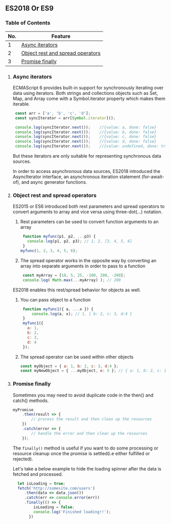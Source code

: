 ## ES2018 Or ES9

### **Table of Contents**
| No. | Feature |
| --- | --------- |
|1  | [Async iterators](#async-iterators) |
|2  | [Object rest and spread operators](#object-rest-and-spread-operators) |
|3  | [Promise finally](#promise-finally) |


1. ### Async iterators

   ECMAScript 6 provides built-in support for synchronously iterating over data using iterators. Both strings and collections objects such as Set, Map, and Array come with a Symbol.iterator property which makes them iterable.

   ```js
    const arr = ['a', 'b', 'c', 'd'];
    const syncIterator = arr[Symbol.iterator]();

    console.log(syncIterator.next());    //{value: a, done: false}
    console.log(syncIterator.next());    //{value: b, done: false}
    console.log(syncIterator.next());    //{value: c, done: false}
    console.log(syncIterator.next());    //{value: d, done: false}
    console.log(syncIterator.next());    //{value: undefined, done: true}
   ```

   But these iterators are only suitable for representing synchronous data sources.

   In order to access asynchronous data sources, ES2018 introduced the AsyncIterator interface, an asynchronous iteration statement (for-await-of), and async generator functions.

2. ### Object rest and spread operators

   ES2015 or ES6 introduced both rest parameters and spread operators to convert arguments to array and vice versa using three-dot(...) notation.
   1. Rest parameters can be used to convert function arguments to an array

       ```js
        function myfunc(p1, p2, ...p3) {
          console.log(p1, p2, p3); // 1, 2, [3, 4, 5, 6]
        }
       myfunc(1, 2, 3, 4, 5, 6);
       ```

   2. The spread operator works in the opposite way by converting an array into separate arguments in order to pass to a function

       ```js
        const myArray = [10, 5, 25, -100, 200, -200];
        console.log( Math.max(...myArray) ); // 200
       ```

   ES2018 enables this rest/spread behavior for objects as well.

   1. You can pass object to a function

       ```js
        function myfunc1({ a, ...x }) {
            console.log(a, x); // 1, { b: 2, c: 3, d:4 }
        }
        myfunc1({
          a: 1,
          b: 2,
          c: 3,
          d: 4
        });
       ```

   2. The spread operator can be used within other objects

        ```js
        const myObject = { a: 1, b: 2, c: 3, d:4 };
        const myNewObject = { ...myObject, e: 5 }; // { a: 1, b: 2, c: 3, d: 4, e: 5 }
        ```

3. ### Promise finally

   Sometimes you may need to avoid duplicate code in the then() and catch() methods.

   ```js
   myPromise
       .then(result => {
           // process the result and then clean up the resources
       })
       .catch(error => {
           // handle the error and then clean up the resources
       });
   ```

   The `finally()` method is useful if you want to do some processing or resource cleanup once the promise is settled(i.e either fulfilled or rejected).

   Let's take a below example to hide the loading spinner after the data is fetched and processed.

   ```js
     let isLoading = true;
     fetch('http://somesite.com/users')
        .then(data => data.json())
        .catch(err => console.error(err))
        .finally(() => {
            isLoading = false;
            console.log('Finished loading!!');
          })
   ```
